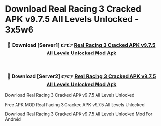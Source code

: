 # Download Real Racing 3 Cracked APK v9.7.5 All Levels Unlocked - 3x5w6



<div align="center">
<h3>🔴 Download [Server1] 👉👉 <a href="https://momento.my/?title=Real_Racing_3_Cracked_APK_v9.7.5_All_Levels_Unlocked">Real Racing 3 Cracked APK v9.7.5 All Levels Unlocked Mod Apk</a></h3><br>

<h3>🔴 Download [Server2] 👉👉 <a href="https://momento.my/?title=Real_Racing_3_Cracked_APK_v9.7.5_All_Levels_Unlocked">Real Racing 3 Cracked APK v9.7.5 All Levels Unlocked Mod Apk</a></h3>
</div>



Download Real Racing 3 Cracked APK v9.7.5 All Levels Unlocked 

Free APK MOD Real Racing 3 Cracked APK v9.7.5 All Levels Unlocked 

Download Real Racing 3 Cracked APK v9.7.5 All Levels Unlocked Mod For Android
